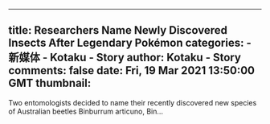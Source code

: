 
---
title: Researchers Name Newly Discovered Insects After Legendary Pokémon
categories: 
    - 新媒体
    - Kotaku - Story
author: Kotaku - Story
comments: false
date: Fri, 19 Mar 2021 13:50:00 GMT
thumbnail: 
---

<div>   
Two entomologists decided to name their recently discovered new species of Australian beetles Binburrum articuno, Bin…  
</div>
            
